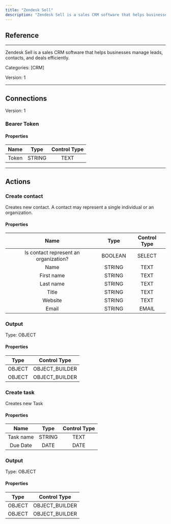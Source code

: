 ```yaml
---
title: "Zendesk Sell"
description: "Zendesk Sell is a sales CRM software that helps businesses manage leads, contacts, and deals efficiently."
---
```

## Reference
<hr />

Zendesk Sell is a sales CRM software that helps businesses manage leads, contacts, and deals efficiently.


Categories: [CRM]


Version: 1

<hr />



## Connections

Version: 1


### Bearer Token

#### Properties

|      Name      |     Type     |     Control Type     |
|:--------------:|:------------:|:--------------------:|
| Token | STRING | TEXT  |





<hr />





## Actions


### Create contact
Creates new contact. A contact may represent a single individual or an organization.

#### Properties

|      Name      |     Type     |     Control Type     |
|:--------------:|:------------:|:--------------------:|
| Is contact represent an organization? | BOOLEAN | SELECT  |
| Name | STRING | TEXT  |
| First name | STRING | TEXT  |
| Last name | STRING | TEXT  |
| Title | STRING | TEXT  |
| Website | STRING | TEXT  |
| Email | STRING | EMAIL  |


### Output



Type: OBJECT

#### Properties

|     Type     |     Control Type     |
|:------------:|:--------------------:|
| OBJECT | OBJECT_BUILDER  |
| OBJECT | OBJECT_BUILDER  |





### Create task
Creates new Task

#### Properties

|      Name      |     Type     |     Control Type     |
|:--------------:|:------------:|:--------------------:|
| Task name | STRING | TEXT  |
| Due Date | DATE | DATE  |


### Output



Type: OBJECT

#### Properties

|     Type     |     Control Type     |
|:------------:|:--------------------:|
| OBJECT | OBJECT_BUILDER  |
| OBJECT | OBJECT_BUILDER  |






